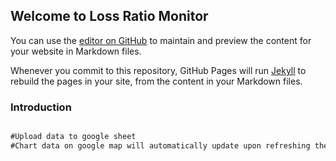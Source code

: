## Welcome to Loss Ratio Monitor

You can use the [editor on GitHub](https://github.com/jzhnbg105/LossRatioMonitor/edit/master/README.md) to maintain and preview the content for your website in Markdown files.

Whenever you commit to this repository, GitHub Pages will run [Jekyll](https://jekyllrb.com/) to rebuild the pages in your site, from the content in your Markdown files.

### Introduction

```markdown

#Upload data to google sheet
#Chart data on google map will automatically update upon refreshing the webpage

